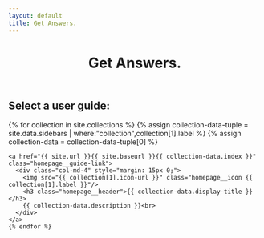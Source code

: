 ```yaml
---
layout: default
title: Get Answers.
---
```


<header class="homepage__banner">
  <h1 class="homepage__header">Get Answers.</h1>
</header>

<div class="container-fluid">
  <h2 class="homepage__header">
    Select a user guide:
  </h2>
  <div class="row">
    {% for collection in site.collections %}
    {% assign collection-data-tuple = site.data.sidebars | where:"collection",collection[1].label %}
    {% assign collection-data = collection-data-tuple[0] %}

    <a href="{{ site.url }}{{ site.baseurl }}{{ collection-data.index }}" class="homepage__guide-link">
      <div class="col-md-4" style="margin: 15px 0;">
        <img src="{{ collection[1].icon-url }}" class="homepage__icon {{ collection[1].label }}"/>
        <h3 class="homepage__header">{{ collection-data.display-title }}</h3>
        {{ collection-data.description }}<br>
      </div>
    </a>
    {% endfor %}
  </div>
</div>
